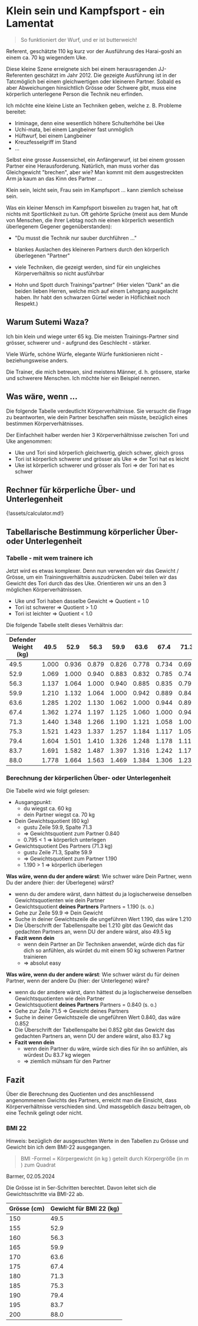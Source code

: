 # Klein sein und Kampfsport - ein Lamentat

> So funktioniert der Wurf, und er ist butterweich!

Referent, geschätzte 110 kg kurz vor der Ausführung des Harai-goshi an einem ca. 70 kg wiegendem Uke.

Diese kleine Szene erreignete sich bei einem herausragenden JJ-Referenten geschätzt im Jahr 2012.
Die gezeigte Ausführung ist in der Tatcmöglich bei einem gleichwertigen oder kleineren Partner.
Sobald es aber Abweichungen hinsichtlich Grösse oder Schwere gibt, muss eine körperlich unterlegene Person die Technik neu erfinden.

Ich möchte eine kleine Liste an Techniken geben, welche z. B. Probleme bereitet:

* Iriminage, denn eine wesentlich höhere Schulterhöhe bei Uke
* Uchi-mata, bei einem Langbeiner fast unmöglich
* Hüftwurf, bei einem Langbeiner
* Kreuzfesselgriff im Stand
* ...

Selbst eine grosse Aussensichel, ein Anfängerwurf, ist bei einem grossen Partner eine Herausforderung.
Natürlich, man muss vorher das Gleichgewicht "brechen", aber wie?
Man kommt mit dem ausgestreckten Arm ja kaum an das Kinn des Partner ...

Klein sein, leicht sein, Frau sein im Kampfsport  ... kann ziemlich scheisse sein.

Was ein kleiner Mensch im Kampfsport bisweilen zu tragen hat, hat oft nichts mit Sportlichkeit zu tun.
Oft gehörte Sprüche (meist aus dem Munde von Menschen, die ihrer Lebtag noch nie einen körperlich wesentlich überlegenem Gegener gegenüberstanden):

* "Du musst die Technik nur sauber durchführen ..."
* blankes Auslachen des kleineren Partners durch den körperlich überlegenen "Partner"

* viele Techniken, die gezeigt werden, sind für ein ungleiches Körperverhältnis so nicht ausführbar
* Hohn und Spott durch Trainings"partner" (Hier vielen "Dank" an die beiden lieben Herren, welche mich auf einem Lehrgang ausgelacht haben. Ihr habt den schwarzen Gürtel weder in Höflichkeit noch Respekt.)

## Warum Sutemi Waza?

Ich bin klein und wiege unter 65 kg. Die meisten Trainings-Partner sind grösser, schwerer und - aufgrund des Geschlecht - stärker.

Viele Würfe, schöne Würfe, elegante Würfe funktionieren nicht -  beziehungsweise anders.

Die Trainer, die mich betreuen, sind meistens Männer, d. h. grössere, starke und schwerere Menschen. Ich möchte hier ein Beispiel nennen.

## Was wäre, wenn ...

Die folgende Tabelle verdeutlicht Körperverhältnisse. Sie versucht die Frage zu beantworten, wie dein Partner beschaffen sein müsste, bezüglich eines bestimmen Körperverhätnisses.

Der Einfachheit halber werden hier 3 Körperverhältnisse zwischen Tori und Uke angenommen:

* Uke und Tori sind körperlich gleichwertig, gleich schwer, gleich gross
* Tori ist körperlich schwerer und grösser als Uke => der Tori hat es leicht
* Uke ist körperlich schwerer und grösser als Tori => der Tori hat es schwer

## Rechner für körperliche Über- und Unterlegenheit

{!assets/calculator.md!}

## Tabellarische Bestimmung körperlicher Über- oder Unterlegenheit

### Tabelle - mit wem trainere ich

Jetzt wird es etwas komplexer. Denn nun verwenden wir das Gewicht / Grösse, um ein Trainingsverhältnis auszudrücken. Dabei teilen wir das Gewicht des Tori durch das des Uke.
Orientieren wir uns an den 3 möglichen Körperverhätnissen.

* Uke und Tori haben dasselbe Gewicht => Quotient = 1.0
* Tori ist schwerer => Quotient > 1.0
* Tori ist leichter => Quotient < 1.0

Die folgende Tabelle stellt dieses Verhältnis dar:

| Defender Weight (kg) | 49.5  | 52.9  | 56.3  | 59.9  | 63.6  | 67.4  | 71.3  | 75.3  | 79.4  | 83.7  | 88.0  |
|----------------------|-------|-------|-------|-------|-------|-------|-------|-------|-------|-------|-------|
| 49.5                 | 1.000 | 0.936 | 0.879 | 0.826 | 0.778 | 0.734 | 0.694 | 0.657 | 0.623 | 0.591 | 0.563 |
| 52.9                 | 1.069 | 1.000 | 0.940 | 0.883 | 0.832 | 0.785 | 0.742 | 0.703 | 0.666 | 0.632 | 0.601 |
| 56.3                 | 1.137 | 1.064 | 1.000 | 0.940 | 0.885 | 0.835 | 0.790 | 0.748 | 0.709 | 0.673 | 0.640 |
| 59.9                 | 1.210 | 1.132 | 1.064 | 1.000 | 0.942 | 0.889 | 0.840 | 0.795 | 0.754 | 0.716 | 0.681 |
| 63.6                 | 1.285 | 1.202 | 1.130 | 1.062 | 1.000 | 0.944 | 0.892 | 0.845 | 0.801 | 0.760 | 0.723 |
| 67.4                 | 1.362 | 1.274 | 1.197 | 1.125 | 1.060 | 1.000 | 0.945 | 0.895 | 0.849 | 0.805 | 0.766 |
| 71.3                 | 1.440 | 1.348 | 1.266 | 1.190 | 1.121 | 1.058 | 1.000 | 0.947 | 0.898 | 0.852 | 0.810 |
| 75.3                 | 1.521 | 1.423 | 1.337 | 1.257 | 1.184 | 1.117 | 1.056 | 1.000 | 0.948 | 0.900 | 0.856 |
| 79.4                 | 1.604 | 1.501 | 1.410 | 1.326 | 1.248 | 1.178 | 1.114 | 1.054 | 1.000 | 0.949 | 0.902 |
| 83.7                 | 1.691 | 1.582 | 1.487 | 1.397 | 1.316 | 1.242 | 1.174 | 1.112 | 1.054 | 1.000 | 0.951 |
| 88.0                 | 1.778 | 1.664 | 1.563 | 1.469 | 1.384 | 1.306 | 1.234 | 1.169 | 1.108 | 1.051 | 1.000 |

### Berechnung der körperlichen Über- oder Unterlegenheit

Die Tabelle wird wie folgt gelesen:

* Ausgangpunkt:
  * du wiegst ca. 60 kg
  * dein Partner wiegst ca. 70 kg
* Dein Gewichtsquotient (60 kg)
  * gustu Zeile 59.9, Spalte 71.3
  * => Gewichtsquotient zum Partner 0.840
  * 0.795 < 1 => körperlich unterlegen
* Gewichtsquotient Des Partners (71.3 kg)
  * gustu Zeile 71.3, Spalte 59.9
  * => Gewichtsquotient zum Partner 1.190
  * 1.190 > 1 => körperlich überlegen

**Was wäre, wenn du der andere wärst**: Wie schwer wäre Dein Partner, wenn Du der andere (hier: der Überlegene) wärst?

* wenn du der amdere wärst, dann hättest du ja logischerweise denselben Gewichtsquotienten wie dein Partner
* Gewichtsquotient **deines Partners** Partners = 1.190 (s. o.)
* Gehe zur Zeile 59.9 => Dein Gewicht
* Suche in deiner Gewichtszeile die ungeführen Wert 1.190, das wäre 1.210
* Die Überschrift der Tabellenspalte bei 1.210 gibt das Gewicht das gedachten Partners an, wenn DU der andere wärst, also 49.5 kg
* **Fazit wenn dein**
  * wenn dein Partner an Dir Techniken anwendet, würde dich das für dich so anfühlen, als würdet du mit einem 50 kg schweren Partner trainieren
  * => absolut easy

**Was wäre, wenn du der andere wärst**: Wie schwer wärst du für deinen Partner, wenn der andere Du (hier: der Unterlegene) wäre?

* wenn du der amdere wärst, dann hättest du ja logischerweise denselben Gewichtsquotienten wie dein Partner
* Gewichtsquotient **deines Partners** Partners = 0.840 (s. o.)
* Gehe zur Zeile 71.5 => Gewicht deines Partners
* Suche in deiner Gewichtszeile die ungeführen Wert 0.840, das wäre 0.852
* Die Überschrift der Tabellenspalte bei 0.852 gibt das Gewicht das gedachten Partners an, wenn DU der andere wärst, also 83.7 kg
* **Fazit wenn dein**
  * wenn dein Partner du wäre, würde sich dies für ihn so anfühlen, als würdest Du 83.7 kg wiegen
  * => ziemlich mühsam für den Partner

## Fazit

Über die Berechnung des Quotienten und des anschliessend angenommenen Gwichts des Partners, erreicht man die Einsicht, dass Körperverhältnisse verschieden sind.
Und massgeblich daszu beitragen, ob eine Technik gelingt oder nicht.

### BMI 22

Hinweis: bezüglich der ausgesuchten Werte in den Tabellen zu Grösse und Gewicht bin ich dem BMI-22 ausgegangen.

> BMI -Formel = Körpergewicht (in kg ) geteilt durch Körpergröße (in m ) zum Quadrat

Barmer, 02.05.2024

Die Grösse ist in 5er-Schritten berechtet. Davon leitet sich die Gewichtsschritte via BMI-22 ab.

| Grösse (cm) | Gewicht für BMI 22 (kg) |
|-------------|-------------------------|
| 150         | 49.5                    |
| 155         | 52.9                    |
| 160         | 56.3                    |
| 165         | 59.9                    |
| 170         | 63.6                    |
| 175         | 67.4                    |
| 180         | 71.3                    |
| 185         | 75.3                    |
| 190         | 79.4                    |
| 195         | 83.7                    |
| 200         | 88.0                    |
